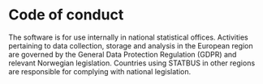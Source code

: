 # Code of conduct
The software is for use internally in national statistical offices.
Activities pertaining to data collection, storage and analysis in the European
region are governed by the General Data Protection Regulation (GDPR) and
relevant Norwegian legislation. Countries using STATBUS in other regions
are responsible for complying with national legislation.
